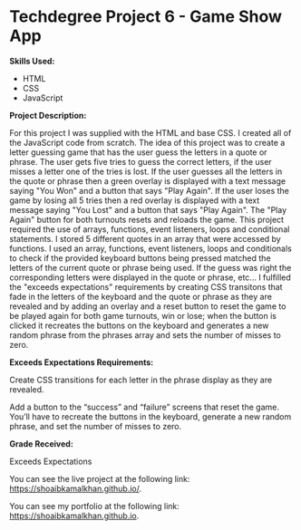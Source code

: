 # Techdegree Project 6 - Game Show App

**Skills Used:**

- HTML
- CSS
- JavaScript

**Project Description:**

For this project I was supplied with the HTML and base CSS. I created all of the JavaScript code from scratch. The idea of this project was to create a letter guessing game that has the user guess the letters in a quote or phrase. The user gets five tries to guess the correct letters, if the user misses a letter one of the tries is lost. If the user guesses all the letters in the quote or phrase then a green overlay is displayed with a text message saying "You Won" and a button that says "Play Again". If the user loses the game by losing all 5 tries then a red overlay is displayed with a text message saying "You Lost" and a button that says "Play Again". The "Play Again" button for both turnouts resets and reloads the game. This project required the use of arrays, functions, event listeners, loops and conditional statements. I stored 5 different quotes in an array that were accessed by functions. I used an array, functions, event listeners, loops and conditionals to check if the provided keyboard buttons being pressed matched the letters of the current quote or phrase being used. If the guess was right the corresponding letters were displayed in the quote or phrase, etc... I fulfilled the "exceeds expectations" requirements by creating CSS transitons that fade in the letters of the keyboard and the quote or phrase as they are revealed and by adding an overlay and a reset button to reset the game to be played again for both game turnouts, win or lose; when the button is clicked it recreates the buttons on the keyboard and generates a new random phrase from the phrases array and sets the number of misses to zero.

**Exceeds Expectations Requirements:**

Create CSS transitions for each letter in the phrase display as they are revealed.

Add a button to the “success” and “failure” screens that reset the game. You’ll have to recreate the buttons in the keyboard, generate a new random phrase, and set the number of misses to zero.

**Grade Received:**

Exceeds Expectations

You can see the live project at the following link: https://shoaibkamalkhan.github.io/.

You can see my portfolio at the following link: https://shoaibkamalkhan.github.io.
